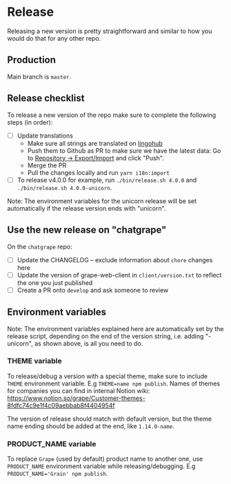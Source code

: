 # Release

Releasing a new version is pretty straightforward and similar to how you would do that for any other repo.

## Production

Main branch is `master`.

## Release checklist

To release a new version of the repo make sure to complete the following steps (in order):

- [ ] Update translations
  - Make sure all strings are translated on [lingohub](https://translate.lingohub.com/ubergrape-gmbh/dashboard/web-client)
  - Push them to Github as PR to make sure we have the latest data: Go to [Repository -> Export/Import](https://translate.lingohub.com/ubergrape-gmbh/dashboard/web-client/repository/export-import) and click "Push".
  - Merge the PR
  - Pull the changes locally and run `yarn i18n:import`
- [ ] To release v4.0.0 for example, run `./bin/release.sh 4.0.0` and `./bin/release.sh 4.0.0-unicorn`.

Note: The environment variables for the unicorn release will be set automatically if the release version ends with "unicorn".

## Use the new release on "chatgrape"

On the `chatgrape` repo:

- [ ] Update the CHANGELOG – exclude information about `chore` changes here
- [ ] Update the version of grape-web-client in `client/version.txt` to reflect the one you just published
- [ ] Create a PR onto `develop` and ask someone to review

## Environment variables

Note: The environment variables explained here are automatically set by the release script, depending on the end of the version string, i.e. adding "-unicorn", as shown above, is all you need to do.

### THEME variable

To release/debug a version with a special theme, make sure to include `THEME` environment variable.
E.g `THEME=name npm publish`. Names of themes for companies you can find in internal Notion wiki:
https://www.notion.so/grape/Customer-themes-8fdfc74c9e1f4c09aebbab8f4404954f

The version of release should match with default version, but the theme name ending should be added at the end, like `1.14.0-name`.

### PRODUCT_NAME variable

To replace `Grape` (used by default) product name to another one, use `PRODUCT_NAME` environment variable while releasing/debugging.
E.g `PRODUCT_NAME='Grain' npm publish`.



